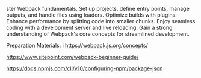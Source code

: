 ster Webpack fundamentals. Set up projects, define entry points, manage outputs, and handle files using loaders. Optimize builds with plugins. Enhance performance by splitting code into smaller chunks. Enjoy seamless coding with a development server and live reloading. Gain a strong understanding of Webpack's core concepts for streamlined development.

Preparation Materials: i
https://webpack.js.org/concepts/

https://www.sitepoint.com/webpack-beginner-guide/

https://docs.npmjs.com/cli/v10/configuring-npm/package-json


